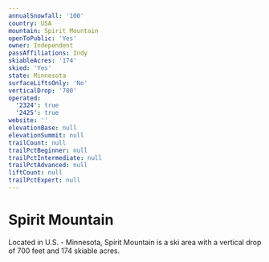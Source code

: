 ```yaml
---
annualSnowfall: '100'
country: USA
mountain: Spirit Mountain
openToPublic: 'Yes'
owner: Independent
passAffiliations: Indy
skiableAcres: '174'
skied: 'Yes'
state: Minnesota
surfaceLiftsOnly: 'No'
verticalDrop: '700'
operated:
  '2324': true
  '2425': true
website: ''
elevationBase: null
elevationSummit: null
trailCount: null
trailPctBeginner: null
trailPctIntermediate: null
trailPctAdvanced: null
liftCount: null
trailPctExpert: null
---
```



# Spirit Mountain

Located in U.S. - Minnesota, Spirit Mountain is a ski area with a vertical drop of 700 feet and 174 skiable acres.
